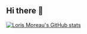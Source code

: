 ## Hi there 👋

<!--
**Loris-Moreau/Loris-Moreau** is a ✨ _special_ ✨ repository because its `README.md` (this file) appears on your GitHub profile.

Here are some ideas to get you started:

- 🔭 I’m currently working on ...
- 🌱 I’m currently learning ...
- 👯 I’m looking to collaborate on ...
- 🤔 I’m looking for help with ...
- 💬 Ask me about ...
- 📫 How to reach me: ...
- 😄 Pronouns: ...
- ⚡ Fun fact: ...
-->

[![Loris Moreau's GitHub stats](https://github-readme-stats.vercel.app/api?username=Loris-Moreau&hide=issues&show_icons=true&theme=radical)](https://github.com/Loris-Moreau/github-readme-stats)

